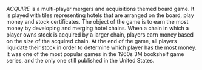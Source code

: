 _ACQUIRE_ is a multi-player mergers and acquisitions themed board game. It is played with tiles representing hotels that are arranged on the board, play money and stock certificates. The object of the game is to earn the most money by developing and merging hotel chains. When a chain in which a player owns stock is acquired by a larger chain, players earn money based on the size of the acquired chain. At the end of the game, all players liquidate their stock in order to determine which player has the most money. It was one of the most popular games in the 1960s 3M bookshelf game series, and the only one still published in the United States.

